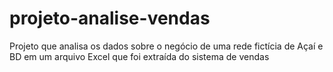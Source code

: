 # projeto-analise-vendas
Projeto que analisa os dados sobre o negócio de uma rede fictícia de Açaí e BD em um arquivo Excel que foi extraída do sistema de vendas
